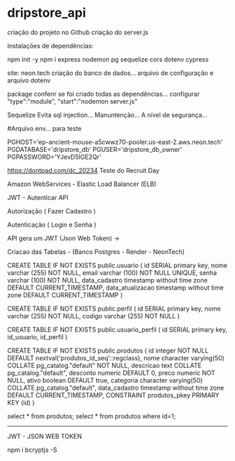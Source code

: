 # dripstore_api

criação do projeto no Github
criação do server.js

Instalações de dependências:

npm init -y
npm i express nodemon pg sequelize cors dotenv cypress


site: neon.tech
criação do banco de dados...
arquivo de configuração e arquivo dotenv

package conferir se foi criado todas as dependências...
configurar  "type":"module",
            "start":"nodemon server.js"

Sequelize
Evita sql injection...
Manuntenção...
A nível de segurança...

#Arquivo env... para teste

PGHOST='ep-ancient-mouse-a5cwwz70-pooler.us-east-2.aws.neon.tech'
PGDATABASE='dripstore_db'
PGUSER='dripstore_db_owner'
PGPASSWORD='YJevD5IGE2Qr'

https://dontpad.com/dc_20234
Teste do Recruit Day

Amazon WebServices - Elastic Load Balancer (ELB)

JWT - Autenticar API

Autorização ( Fazer Cadastro ) 

Autenticação ( Login e Senha )

API gera um JWT (Json Web Token) -> 

Criacao das Tabelas - (Banco Postgres - Render - NeonTech)

CREATE TABLE IF NOT EXISTS public.usuario
(
    id SERIAL primary key,
    nome varchar (255) NOT NULL,
    email varchar (100) NOT NULL UNIQUE,
	senha varchar (100) NOT NULL,
	data_cadastro timestamp without time zone DEFAULT CURRENT_TIMESTAMP,
	data_atualizacao timestamp without time zone DEFAULT CURRENT_TIMESTAMP
)

CREATE TABLE IF NOT EXISTS public.perfil
(
    id SERIAL primary key,
    nome varchar (255) NOT NULL,
    codigo varchar (255) NOT NULL
)

CREATE TABLE IF NOT EXISTS public.usuario_perfil
(
    id SERIAL primary key,
    id_usuario,
    id_perfil
)

CREATE TABLE IF NOT EXISTS public.produtos
(
    id integer NOT NULL DEFAULT nextval('produtos_id_seq'::regclass),
    nome character varying(50) COLLATE pg_catalog."default" NOT NULL,
    descricao text COLLATE pg_catalog."default",
    desconto numeric DEFAULT 0,
    preco numeric NOT NULL,
    ativo boolean DEFAULT true,
    categoria character varying(50) COLLATE pg_catalog."default",
    data_cadastro timestamp without time zone DEFAULT CURRENT_TIMESTAMP,
    CONSTRAINT produtos_pkey PRIMARY KEY (id)
)

select * from produtos;
select * from produtos where id=1;

___________________________________________________________________________

JWT - JSON WEB TOKEN

npm i bcryptjs -S

